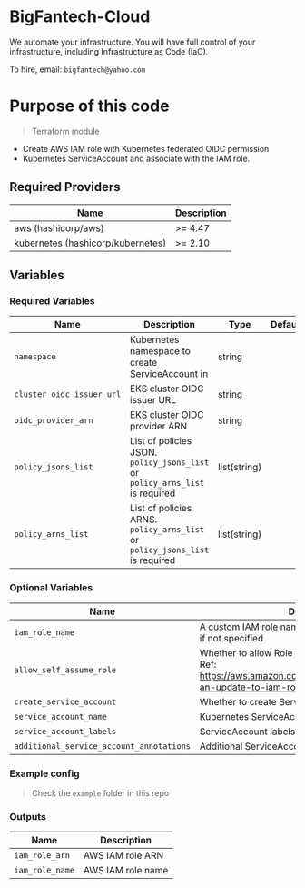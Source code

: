# BigFantech-Cloud

We automate your infrastructure.
You will have full control of your infrastructure, including Infrastructure as Code (IaC).

To hire, email: `bigfantech@yahoo.com`

# Purpose of this code

> Terraform module

- Create AWS IAM role with Kubernetes federated OIDC permission
- Kubernetes ServiceAccount and associate with the IAM role.

## Required Providers

| Name                              | Description |
| --------------------------------- | ----------- |
| aws (hashicorp/aws)               | >= 4.47     |
| kubernetes (hashicorp/kubernetes) | >= 2.10     |

## Variables

### Required Variables

| Name                      | Description                                                                | Type | Default     |
| ------------------------- | ---------------------------------------------------------------------------- | -- | --|
| `namespace`               | Kubernetes namespace to create ServiceAccount in                            | string |  |
| `cluster_oidc_issuer_url` | EKS cluster OIDC issuer URL                                                 | string |  |
| `oidc_provider_arn`       | EKS cluster OIDC provider ARN                                                | string | |
| `policy_jsons_list`       | List of policies JSON. `policy_jsons_list` or `policy_arns_list` is required | list(string) | |
| `policy_arns_list`        | List of policies ARNS. `policy_arns_list` or `policy_jsons_list` is required | list(string) | |

### Optional Variables

| Name                                                                                               | Description                                                            | Type | Default    |
| -------------------------------------------------------------------------------------------------- | -------------------------------------------------------------------------- | -- | --- |
| `iam_role_name`                                                                                    | A custom IAM role name. A preset name will be used if not specified | string | null |
| `allow_self_assume_role`                                                                           | Whether to allow Role to self assume the role<br>Ref: https://aws.amazon.com/blogs/security/announcing-an-update-to-iam-role-trust-policy-behavior/ | bool |   false             |
| `create_service_account`                                                                            | Whether to create ServiceAccount or not | bool |   true                    |
| `service_account_name`    | Kubernetes ServiceAccount name                                               | string | null|
| `service_account_labels`                                                                           | ServiceAccount labels map                   | map(any) |         {}                        |
| `additional_service_account_annotations`                                                           | Additional ServiceAccount annotations                     | map(any) |         {}                  |

### Example config

> Check the `example` folder in this repo

### Outputs

| Name            | Description       |
| --------------- | ----------------- |
| `iam_role_arn`  | AWS IAM role ARN  |
| `iam_role_name` | AWS IAM role name |
